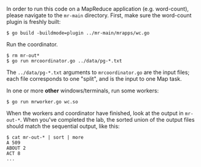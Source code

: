 In order to run this code on a MapReduce application (e.g. word-count), please navigate to the `mr-main` directory. First, make sure the word-count plugin is freshly built:

```
$ go build -buildmode=plugin ../mr-main/mrapps/wc.go
```

Run the coordinator.

```
$ rm mr-out*
$ go run mrcoordinator.go ../data/pg-*.txt
```

The `../data/pg-*.txt` arguments to `mrcoordinator.go` are the input files; each file corresponds to one "split", and is the input to one Map task.

In one or more **other** windows/terminals, run some workers:

```
$ go run mrworker.go wc.so
```

When the workers and coordinator have finished, look at the output in `mr-out-*`. When you've completed the lab, the sorted union of the output files should match the sequential output, like this:

```
$ cat mr-out-* | sort | more
A 509
ABOUT 2
ACT 8
...
```
